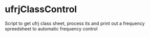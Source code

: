 # ufrjClassControl
Script to get ufrj class sheet, process its and print out a frequency spreedsheet to automatic frequency control
